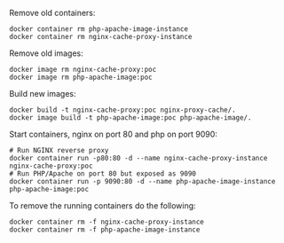 
Remove old containers:

    docker container rm php-apache-image-instance
    docker container rm nginx-cache-proxy-instance

Remove old images:

    docker image rm nginx-cache-proxy:poc
    docker image rm php-apache-image:poc

Build new images:
    
    docker build -t nginx-cache-proxy:poc nginx-proxy-cache/.
    docker image build -t php-apache-image:poc php-apache-image/.


Start containers, nginx on port 80 and php on port 9090:
    
    # Run NGINX reverse proxy
    docker container run -p80:80 -d --name nginx-cache-proxy-instance nginx-cache-proxy:poc
    # Run PHP/Apache on port 80 but exposed as 9090
    docker container run -p 9090:80 -d --name php-apache-image-instance php-apache-image:poc

To remove the running containers do the following:

    docker container rm -f nginx-cache-proxy-instance
    docker container rm -f php-apache-image-instance

